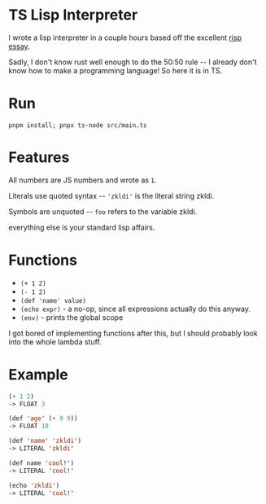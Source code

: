 # TS Lisp Interpreter

I wrote a lisp interpreter in a couple hours based off the excellent [risp essay](https://stopa.io/post/222).

Sadly, I don't know rust well enough to do the 50:50 rule -- I already don't know how to make a programming language!
So here it is in TS.

# Run

`pnpm install; pnpx ts-node src/main.ts`

# Features

All numbers are JS numbers and wrote as `1`.

Literals use quoted syntax -- `'zkldi'` is the literal string zkldi.

Symbols are unquoted -- `foo` refers to the variable zkldi. 

everything else is your standard lisp affairs.

# Functions

- `(+ 1 2)`
- `(- 1 2)`
- `(def 'name' value)`
- `(echo expr)` - a no-op, since all expressions actually do this anyway.
- `(env)` - prints the global scope

I got bored of implementing functions after this, but I should probably look into the whole lambda stuff.

# Example

```lisp
(+ 1 2)
-> FLOAT 3

(def 'age' (+ 9 9))
-> FLOAT 18

(def 'name' 'zkldi')
-> LITERAL 'zkldi'

(def name 'cool!')
-> LITERAL 'cool!'

(echo 'zkldi')
-> LITERAL 'cool!'
```